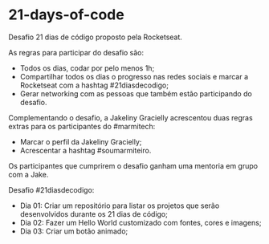 # 21-days-of-code
Desafio 21 dias de código proposto pela Rocketseat.

As regras para participar do desafio são:
- Todos os dias, codar por pelo menos 1h;
- Compartilhar todos os dias o progresso nas redes sociais e marcar a Rocketseat com a hashtag #21diasdecodigo;
- Gerar networking com as pessoas que também estão participando do desafio.

Complementando o desafio, a Jakeliny Gracielly acrescentou duas regras extras para os participantes do #marmitech:
- Marcar o perfil da Jakeliny Gracielly;
- Acrescentar a hashtag #soumarmiteiro.

Os participantes que cumprirem o desafio ganham uma mentoria em grupo com a Jake.

Desafio #21diasdecodigo:
- Dia 01: Criar um repositório para listar os projetos que serão desenvolvidos durante os 21 dias de código;
- Dia 02: Fazer um Hello World customizado com fontes, cores e imagens;
- Dia 03: Criar um botão animado;
